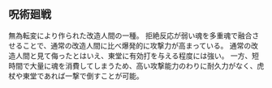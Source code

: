 ## 呪術廻戦
無為転変により作られた改造人間の一種。
拒絶反応が弱い魂を多重魂で融合させることで、通常の改造人間に比べ爆発的に攻撃力が高まっている。
通常の改造人間と見て侮ったとはいえ、東堂に有効打を与える程度には強い。
一方、短時間で大量に魂を消費してしまうため、高い攻撃能力のわりに耐久力がなく、虎杖や東堂であれば一撃で倒すことが可能。
